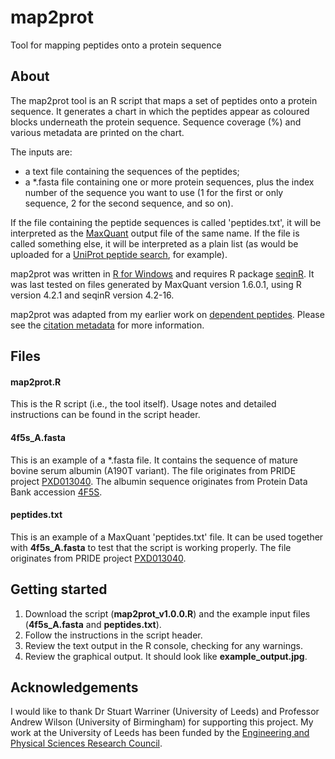 # map2prot
Tool for mapping peptides onto a protein sequence

## About
The map2prot tool is an R script that maps a set of peptides onto a protein sequence. It generates a chart in which the peptides appear as coloured blocks underneath the protein sequence. Sequence coverage (%) and various metadata are printed on the chart.

The inputs are:
* a text file containing the sequences of the peptides;
* a *.fasta file containing one or more protein sequences, plus the index number of the sequence you want to use (1 for the first or only sequence, 2 for the second sequence, and so on).

If the file containing the peptide sequences is called 'peptides.txt', it will be interpreted as the [MaxQuant](https://www.maxquant.org/) output file of the same name. If the file is called something else, it will be interpreted as a plain list (as would be uploaded for a [UniProt peptide search](https://www.uniprot.org/peptide-search), for example).

map2prot was written in [R for Windows](https://www.R-project.org/) and requires R package [seqinR](https://cran.r-project.org/web/packages/seqinr/index.html). It was last tested on files generated by MaxQuant version 1.6.0.1, using R version 4.2.1 and seqinR version 4.2-16.

map2prot was adapted from my earlier work on [dependent peptides](https://github.com/preston-gw/dependent-peptides). Please see the [citation metadata](https://github.com/preston-gw/map2prot/blob/main/CITATION.cff) for more information.

## Files
#### map2prot.R
This is the R script (i.e., the tool itself). Usage notes and detailed instructions can be found in the script header.
#### 4f5s_A.fasta
This is an example of a *.fasta file. It contains the sequence of mature bovine serum albumin (A190T variant). The file originates from PRIDE project [PXD013040](https://www.ebi.ac.uk/pride/archive/projects/PXD013040). The albumin sequence originates from Protein Data Bank accession [4F5S](https://www.rcsb.org/structure/4f5s). 
#### peptides.txt
This is an example of a MaxQuant 'peptides.txt' file. It can be used together with **4f5s_A.fasta** to test that the script is working properly. The file originates from PRIDE project [PXD013040](https://www.ebi.ac.uk/pride/archive/projects/PXD013040).

## Getting started
1. Download the script (**map2prot_v1.0.0.R**) and the example input files (**4f5s_A.fasta** and **peptides.txt**).
2. Follow the instructions in the script header.
3. Review the text output in the R console, checking for any warnings.
4. Review the graphical output. It should look like **example_output.jpg**.

## Acknowledgements
I would like to thank Dr Stuart Warriner (University of Leeds) and Professor Andrew Wilson (University of Birmingham) for supporting this project. My work at the University of Leeds has been funded by the [Engineering and Physical Sciences Research Council](https://www.ukri.org/councils/epsrc/).
